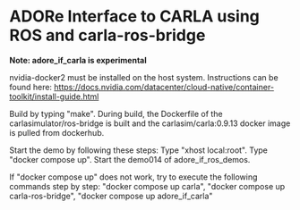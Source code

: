 <!--
********************************************************************************
* Copyright (C) 2017-2022 German Aerospace Center (DLR). 
* Eclipse ADORe, Automated Driving Open Research https://eclipse.org/adore
*
* This program and the accompanying materials are made available under the 
* terms of the Eclipse Public License 2.0 which is available at
* http://www.eclipse.org/legal/epl-2.0.
*
* SPDX-License-Identifier: EPL-2.0 
*
* Contributors: 
*   Matthias Nichting
*   Jan Lauermann 
********************************************************************************
-->
# ADORe Interface to CARLA using ROS and carla-ros-bridge

**Note: adore_if_carla is experimental**

nvidia-docker2 must be installed on the host system. Instructions can be found here: https://docs.nvidia.com/datacenter/cloud-native/container-toolkit/install-guide.html

Build by typing "make".
During build, the Dockerfile of the carlasimulator/ros-bridge is built and the carlasim/carla:0.9.13 docker image is pulled from dockerhub.

Start the demo by following these steps:
Type "xhost local:root".
Type "docker compose up".
Start the demo014 of adore_if_ros_demos.

If "docker compose up" does not work, try to execute the following commands step by step:
"docker compose up carla", "docker compose up carla-ros-bridge", "docker compose up adore_if_carla"